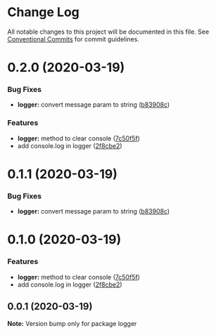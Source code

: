 # Change Log

All notable changes to this project will be documented in this file.
See [Conventional Commits](https://conventionalcommits.org) for commit guidelines.

# 0.2.0 (2020-03-19)


### Bug Fixes

* **logger:** convert message param to string ([b83908c](https://github.com/udhayakumar-amat/facetofacetestarea/commit/b83908c27778f0a4e83e5992905ea3e18e9c69a7))


### Features

* **logger:** method to clear console ([7c50f5f](https://github.com/udhayakumar-amat/facetofacetestarea/commit/7c50f5f1d0650037462c370922341571a1782e9a))
* add console.log in logger ([2f8cbe2](https://github.com/udhayakumar-amat/facetofacetestarea/commit/2f8cbe2f8a20c1fe85f65512ec422e4b5f8ea474))






# 0.1.1 (2020-03-19)


### Bug Fixes

* **logger:** convert message param to string ([b83908c](https://github.com/udhayakumar-amat/facetofacetestarea/commit/b83908c27778f0a4e83e5992905ea3e18e9c69a7))


# 0.1.0 (2020-03-19)


### Features

* **logger:** method to clear console ([7c50f5f](https://github.com/udhayakumar-amat/facetofacetestarea/commit/7c50f5f1d0650037462c370922341571a1782e9a))
* add console.log in logger ([2f8cbe2](https://github.com/udhayakumar-amat/facetofacetestarea/commit/2f8cbe2f8a20c1fe85f65512ec422e4b5f8ea474))






## 0.0.1 (2020-03-19)

**Note:** Version bump only for package logger
